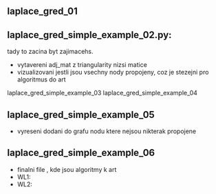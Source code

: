 ## laplace_gred_01
## laplace_gred_simple_example_02.py:
tady to zacina byt zajimacehs.
- vytavereni adj_mat z triangularity nizsi matice
- vizualizovani jestli jsou vsechny nody propojeny, coz je stezejni pro algoritmus do art

laplace_gred_simple_example_03
laplace_gred_simple_example_04
## laplace_gred_simple_example_05
* vyreseni dodani do grafu nodu ktere nejsou nikterak propojene 
## laplace_gred_simple_example_06
* finalni file , kde jsou algoritmy k art
* WL1:
* WL2: 
